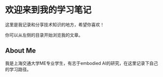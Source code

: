 

# 欢迎来到我的学习笔记

这里是我记录和分享技术知识的地方，希望你喜欢！

你可以从左侧的目录开始浏览我的文章。

## About Me
我是上海交通大学ME专业学生，有志于embodied AI的研究，在这里记录下自己的学习路径。
